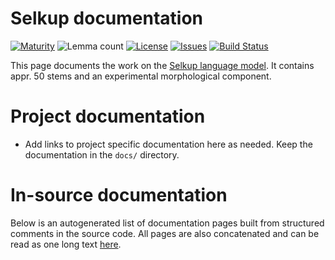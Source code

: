 # Selkup documentation

[![Maturity](https://img.shields.io/endpoint?url=https%3A%2F%2Fraw.githubusercontent.com%2Fgiellalt%2Flang-sel%2Fgh-pages%2Fmaturity.json)](https://giellalt.github.io/MaturityClassification.html)
![Lemma count](https://img.shields.io/endpoint?url=https%3A%2F%2Fraw.githubusercontent.com%2Fgiellalt%2Flang-sel%2Fgh-pages%2Flemmacount.json)
[![License](https://img.shields.io/github/license/giellalt/lang-sel)](https://github.com/giellalt/lang-sel/blob/main/LICENSE)
[![Issues](https://img.shields.io/github/issues/giellalt/lang-sel)](https://github.com/giellalt/lang-sel/issues)
[![Build Status](https://divvun-tc.giellalt.org/api/github/v1/repository/giellalt/lang-sel/main/badge.svg)](https://github.com/giellalt/lang-sel/actions)

This page documents the work on the [Selkup language model](https://github.com/github/lang-sel). It contains appr. 50 stems and an experimental morphological component.


# Project documentation

* Add links to project specific documentation here as needed. Keep the documentation in the `docs/` directory.

# In-source documentation

Below is an autogenerated list of documentation pages built from structured comments in the source code. All pages are also concatenated and can be read as one long text [here](sel.md).
